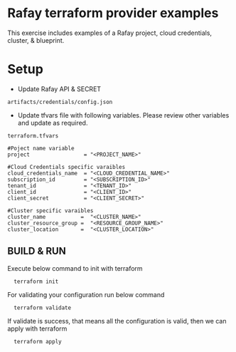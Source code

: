 # Rafay terraform provider examples

This exercise includes examples of a Rafay project, cloud credentials, cluster, & blueprint.

# Setup

- Update Rafay API & SECRET
```
artifacts/credentials/config.json
```

- Update tfvars file with following variables. Please review other variables and update as required.
```
terraform.tfvars

#Poject name variable
project                 = "<PROJECT_NAME>"

#Cloud Credentials specific varaibles
cloud_credentials_name  = "<CLOUD_CREDENTIAL_NAME>"
subscription_id         = "<SUBSCRIPTION_ID>"
tenant_id               = "<TENANT_ID>"
client_id               = "<CLIENT_ID>"
client_secret           = "<CLIENT_SECRET>"

#Cluster specific varaibles
cluster_name           =  "<CLUSTER_NAME>"
cluster_resource_group =  "<RESOURCE_GROUP_NAME>"
cluster_location       =  "<CLUSTER_LOCATION>"
```


## BUILD & RUN

  Execute below command to init with terraform
```
  terraform init
```

  For validating your configuration run below command
```
  terraform validate
```

  If validate is success, that means all the configuration is valid, then we can apply with terraform
```
  terraform apply
```
